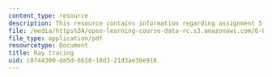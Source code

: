 ```yaml
---
content_type: resource
description: This resource contains information regarding assignment 5.
file: /media/https%3A/open-learning-course-data-rc.s3.amazonaws.com/6-837-computer-graphics-fall-2012/c8f44300de5d661810d321d3ae30e916_MIT6_837F12_assn5.pdf
file_type: application/pdf
resourcetype: Document
title: Ray tracing
uid: c8f44300-de5d-6618-10d3-21d3ae30e916
---
```

